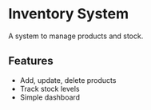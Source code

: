 # Inventory System
A system to manage products and stock.

## Features
- Add, update, delete products
- Track stock levels
- Simple dashboard
